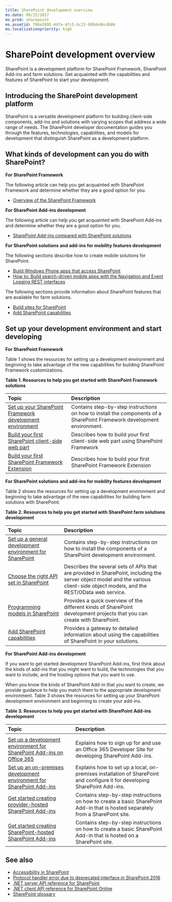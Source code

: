 ```yaml
---
title: SharePoint development overview
ms.date: 09/25/2017
ms.prod: sharepoint
ms.assetid: f86e2695-4d7a-4fc5-bc23-689de96c4b06
ms.localizationpriority: high
---
```


# SharePoint development overview

SharePoint is a development platform for SharePoint Framework, SharePoint Add-ins and farm solutions. Get acquainted with the capabilities and features of SharePoint to start your development.

## Introducing the SharePoint development platform
<a name="bk_introduction"> </a>

SharePoint is a versatile development platform for building client-side components, add-ins and solutions with varying scopes that address a wide range of needs. The SharePoint developer documentation guides you through the features, technologies, capabilities, and models for development that distinguish SharePoint as a development platform.

## What kinds of development can you do with SharePoint?
<a name="bk_whatkinds"> </a>

**For SharePoint Framework**

The following article can help you get acquainted with SharePoint Framework and determine whether they are a good option for you.

- [Overview of the SharePoint Framework](https://docs.microsoft.com/sharepoint/dev/spfx/sharepoint-framework-overview)

**For SharePoint Add-ins development**

The following article can help you get acquainted with SharePoint Add-ins and determine whether they are a good option for you.

- [SharePoint Add-ins compared with SharePoint solutions](sharepoint-add-ins-compared-with-sharepoint-solutions.md)

**For SharePoint solutions and add-ins for mobility features development**

The following sections describe how to create mobile solutions for SharePoint.

- [Build Windows Phone apps that access SharePoint](build-windows-phone-apps-that-access-sharepoint.md)
- [How to: Build search-driven mobile apps with the Navigation and Event Logging REST interfaces](how-to-build-search-driven-mobile-apps-with-the-navigation-and-event-logging-res.md)
  
The following sections provide information about SharePoint features that are available for farm solutions. 

- [Build sites for SharePoint](build-sites-for-sharepoint.md)
- [Add SharePoint capabilities](add-sharepoint-capabilities.md)

## Set up your development environment and start developing
<a name="bk_getstarted"> </a>


**For SharePoint Framework**
  
Table 1 shows the resources for setting up a development environment and beginning to take advantage of the new capabilities for building SharePoint Framework customizations.

**Table 1. Resources to help you get started with SharePoint Framework solutions**

|**Topic**|**Description**|
|:-----|:-----|
| [Set up your SharePoint Framework development environment](https://docs.microsoft.com/sharepoint/dev/spfx/set-up-your-development-environment) <br/> |Contains step-by-step instructions on how to install the components of a SharePoint Framework development environment.  <br/> |
| [Build your first SharePoint client-side web part](https://docs.microsoft.com/sharepoint/dev/spfx/web-parts/get-started/build-a-hello-world-web-part) <br/> | Describes how to build your first client-side web part using SharePoint Framework <br/> |
| [Build your first SharePoint Framework Extension](https://docs.microsoft.com/sharepoint/dev/spfx/extensions/get-started/build-a-hello-world-extension) <br/> | Describes how to build your first SharePoint Framework Extension  <br/> |


**For SharePoint solutions and add-ins for mobility features development**
  
Table 2 shows the resources for setting up a development environment and beginning to take advantage of the new capabilities for building farm solutions with SharePoint.

**Table 2. Resources to help you get started with SharePoint farm solutions development**

|**Topic**|**Description**|
|:-----|:-----|
| [Set up a general development environment for SharePoint](set-up-a-general-development-environment-for-sharepoint.md) <br/> |Contains step-by-step instructions on how to install the components of a SharePoint development environment.  <br/> |
| [Choose the right API set in SharePoint](choose-the-right-api-set-in-sharepoint.md) <br/> |Describes the several sets of APIs that are provided in SharePoint, including the server object model and the various client-side object models, and the REST/OData web service.  <br/> |
| [Programming models in SharePoint](programming-models-in-sharepoint.md) <br/> |Provides a quick overview of the different kinds of SharePoint development projects that you can create with SharePoint.  <br/> |
| [Add SharePoint capabilities](add-sharepoint-capabilities.md) <br/> |Provides a gateway to detailed information about using the capabilities of SharePoint in your solutions.  <br/> |

**For SharePoint Add-ins development**
  
If you want to get started development SharePoint Add-ins, first think about the kinds of add-ins that you might want to build, the technologies that you want to include, and the hosting options that you want to use. 
  
When you know the kinds of SharePoint Add-in that you want to create, we provide guidance to help you match them to the appropriate development environment. Table 3 shows the resources for setting up your SharePoint development environment and beginning to create your add-ins.

**Table 3. Resources to help you get started with SharePoint Add-ins development**

|**Topic**|**Description**|
|:-----|:-----|
|||
| [Set up a development environment for SharePoint Add-ins on Office 365](https://docs.microsoft.com/sharepoint/dev/sp-add-ins/set-up-a-development-environment-for-sharepoint-add-ins-on-office-365) <br/> |Explains how to sign up for and use an Office 365 Developer Site for developing SharePoint Add-ins.  <br/> |
| [Set up an on-premises development environment for SharePoint Add-ins](https://docs.microsoft.com/sharepoint/dev/sp-add-ins/set-up-an-on-premises-development-environment-for-sharepoint-add-ins) <br/> |Explains how to set up a local, on-premises installation of SharePoint and configure it for developing SharePoint Add-ins.  <br/> |
| [Get started creating provider-hosted SharePoint Add-ins](https://docs.microsoft.com/sharepoint/dev/sp-add-ins/get-started-creating-provider-hosted-sharepoint-add-ins) <br/> |Contains step-by-step instructions on how to create a basic SharePoint Add-in that is hosted separately from a SharePoint site.  <br/> |
| [Get started creating SharePoint-hosted SharePoint Add-ins](https://docs.microsoft.com/sharepoint/dev/sp-add-ins/get-started-creating-sharepoint-hosted-sharepoint-add-ins) <br/> |Contains step-by-step instructions on how to create a basic SharePoint Add-in that is hosted on a SharePoint site.  <br/> |

## See also

- [Accessibility in SharePoint](accessibility-in-sharepoint.md)
- [Protocol handler error due to deprecated interface in SharePoint 2016](protocol-handler-error-due-to-deprecated-interface-in-sharepoint-2016.md)
- [.NET server API reference for SharePoint](https://msdn.microsoft.com/library/fb8a82f1-9239-49ae-89f3-ce1385fb28b5%28Office.15%29.aspx)
- [.NET client API reference for SharePoint Online](https://msdn.microsoft.com/library/88e5e1b9-eab2-4f3b-a3f2-75c96b86f1f4%28Office.15%29.aspx)
- [SharePoint glossary](sharepoint-glossary.md) 
